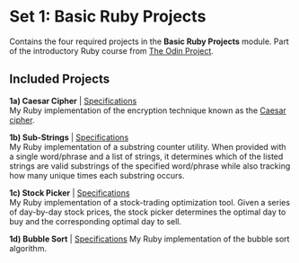 # Set 1: Basic Ruby Projects

Contains the four required projects in the **Basic Ruby Projects** module. Part of the introductory Ruby course from [The Odin Project](https://www.theodinproject.com).

## Included Projects

**1a) Caesar Cipher** | [Specifications](https://www.theodinproject.com/lessons/ruby-caesar-cipher)  
My Ruby implementation of the encryption technique known as the [Caesar cipher](https://en.wikipedia.org/wiki/Caesar_cipher).

**1b) Sub-Strings** | [Specifications](https://www.theodinproject.com/lessons/ruby-sub-strings)  
My Ruby implementation of a substring counter utility. When provided with a single word/phrase and a list of strings, it determines which of the listed strings are valid substrings of the specified word/phrase while also tracking how many unique times each substring occurs.

**1c) Stock Picker** | [Specifications](https://www.theodinproject.com/lessons/ruby-stock-picker)  
My Ruby implementation of a stock-trading optimization tool. Given a series of day-by-day stock prices, the stock picker determines the optimal day to buy and the corresponding optimal day to sell.

**1d) Bubble Sort** | [Specifications](https://www.theodinproject.com/lessons/ruby-bubble-sort)
My Ruby implementation of the bubble sort algorithm.